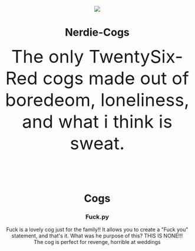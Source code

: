 <p align="center">
  <img src="http://i.imgur.com/OvqOoh0.jpg">
  <h1 align="center" size="70px">Nerdie-Cogs</h1>
  <p align="center"><font size="30"> The only TwentySix-Red cogs made out of boredeom, loneliness, and what i think is sweat. </font></p>
</p>
<br><br><br>
<h1 align="center">Cogs</h1>
<h3 align="center">Fuck.py</h3>
<p align="center">Fuck is a lovely cog just for the family!! It allows you to create a "Fuck you" statement, and that's it. What was he purpose of this? THIS IS NONE!!! <br> The cog is perfect for revenge, horrible at weddings</p>
